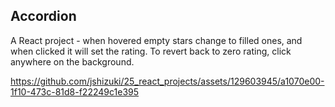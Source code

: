## Accordion

A React project - when hovered empty stars change to filled ones, and when clicked it will set the rating.  To revert back to zero rating, click anywhere on the background.

https://github.com/jshizuki/25_react_projects/assets/129603945/a1070e00-1f10-473c-81d8-f22249c1e395

